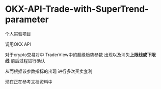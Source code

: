 # OKX-API-Trade-with-SuperTrend-parameter
个人实验项目

调用OKX API 

对于crypto交易对中 TraderView中的超级趋势参数 出现以及消失**上限线或下限线** 前后过程进行确认 

从而根据该参数指标的出现 进行多次买卖套利 

现在正在参考文档资料中
